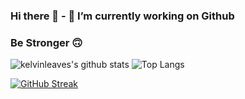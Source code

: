 ### Hi there 👋 - 🔭 I’m currently working on Github
### Be Stronger 🙃
![kelvinleaves's github stats](https://github-readme-stats.vercel.app/api?username=Kelvinleaves&theme=graywhite&count_private=true&show_icons=true&line_height=40)
![Top Langs](https://github-readme-stats.vercel.app/api/top-langs/?username=KelvinXu&theme=graywhite)

[![GitHub Streak](https://github-readme-streak-stats.herokuapp.com?user=KelvinXu&theme=graywhite&hide_border=false)](https://git.io/streak-stats)
